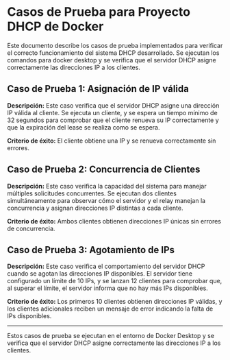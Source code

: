 # Casos de Prueba para Proyecto DHCP de Docker

Este documento describe los casos de prueba implementados para verificar el correcto funcionamiento del sistema DHCP desarrollado. Se ejecutan los comandos para docker desktop y se verifica que el servidor DHCP asigne correctamente las direcciones IP a los clientes.

## Caso de Prueba 1: Asignación de IP válida

**Descripción:** Este caso verifica que el servidor DHCP asigne una dirección IP válida al cliente. Se ejecuta un cliente, y se espera un tiempo mínimo de 32 segundos para comprobar que el cliente renueva su IP correctamente y que la expiración del lease se realiza como se espera.

**Criterio de éxito:** El cliente obtiene una IP y se renueva correctamente sin errores.

## Caso de Prueba 2: Concurrencia de Clientes

**Descripción:** Este caso verifica la capacidad del sistema para manejar múltiples solicitudes concurrentes. Se ejecutan dos clientes simultáneamente para observar cómo el servidor y el relay manejan la concurrencia y asignan direcciones IP distintas a cada cliente.

**Criterio de éxito:** Ambos clientes obtienen direcciones IP únicas sin errores de concurrencia.

## Caso de Prueba 3: Agotamiento de IPs

**Descripción:** Este caso verifica el comportamiento del servidor DHCP cuando se agotan las direcciones IP disponibles. El servidor tiene configurado un límite de 10 IPs, y se lanzan 12 clientes para comprobar que, al superar el límite, el servidor informa que no hay más IPs disponibles.

**Criterio de éxito:** Los primeros 10 clientes obtienen direcciones IP válidas, y los clientes adicionales reciben un mensaje de error indicando la falta de IPs disponibles.

---

Estos casos de prueba se ejecutan en el entorno de Docker Desktop y se verifica que el servidor DHCP asigne correctamente las direcciones IP a los clientes.
